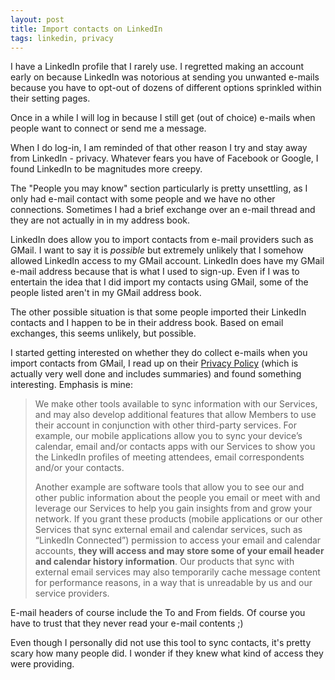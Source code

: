 ```yaml
---
layout: post
title: Import contacts on LinkedIn
tags: linkedin, privacy
---
```


I have a LinkedIn profile that I rarely use. I regretted making an account early on because LinkedIn was notorious at sending you unwanted e-mails because you have to opt-out of dozens of different options sprinkled within their setting pages.

Once in a while I will log in because I still get (out of choice) e-mails when people want to connect or send me a message.

When I do log-in, I am reminded of that other reason I try and stay away from LinkedIn - privacy. Whatever fears you have of Facebook or Google, I found LinkedIn to be magnitudes more creepy.

The "People you may know" section particularly is pretty unsettling, as I only had e-mail contact with some people and we have no other connections. Sometimes I had a brief exchange over an e-mail thread and they are not actually in in my address book.

LinkedIn does allow you to import contacts from e-mail providers such as GMail. I want to say it is _possible_ but extremely unlikely that I somehow allowed LinkedIn access to my GMail account. LinkedIn does have my GMail e-mail address because that is what I used to sign-up. Even if I was to entertain the idea that I did import my contacts using GMail, some of the people listed aren't in my GMail address book.

The other possible situation is that some people imported their LinkedIn contacts and I happen to be in their address book. Based on email exchanges, this seems unlikely, but possible.

I started getting interested on whether they do collect e-mails when you import contacts from GMail, I read up on their [Privacy Policy] (which is actually very well done and includes summaries) and found something interesting. Emphasis is mine:

> We make other tools available to sync information with our Services, and may also develop additional features that allow Members to use their account in conjunction with other third-party services. For example, our mobile applications allow you to sync your device’s calendar, email and/or contacts apps with our Services to show you the LinkedIn profiles of meeting attendees, email correspondents and/or your contacts.
>
>Another example are software tools that allow you to see our and other public information about the people you email or meet with and leverage our Services to help you gain insights from and grow your network. If you grant these products (mobile applications or our other Services that sync external email and calendar services, such as “LinkedIn Connected”) permission to access your email and calendar accounts, **they will access and may store some of your email header and calendar history information**. Our products that sync with external email services may also temporarily cache message content for performance reasons, in a way that is unreadable by us and our service providers.

E-mail headers of course include the To and From fields. Of course you have to trust that they never read your e-mail contents ;)

Even though I personally did not use this tool to sync contacts, it's pretty scary how many people did. I wonder if they knew what kind of access they were providing.

[Privacy Policy]: https://www.linkedin.com/legal/privacy-policy#info-collected

